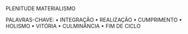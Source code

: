 PLENITUDE
MATERIALISMO

PALAVRAS-CHAVE:
• INTEGRAÇÃO
• REALIZAÇÃO
• CUMPRIMENTO
• HOLISMO
• VITÓRIA
• CULMINÂNCIA
• FIM DE CICLO